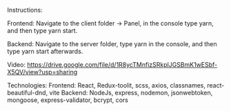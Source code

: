 Instructions:

Frontend:
Navigate to the client folder -> Panel, in the console type yarn, and then type yarn start.

Backend:
Navigate to the server folder, type yarn in the console, and then type yarn start afterwards.

Video: https://drive.google.com/file/d/1R8ycTMnfizSRkplJGSBmK1wESbf-X5QV/view?usp=sharing

Technologies:
Frontend: React, Redux-toolit, scss, axios, classnames, react-beautiful-dnd, vite
Backend: NodeJs, express, nodemon, jsonwebtoken, mongoose, express-validator, bcrypt, cors
